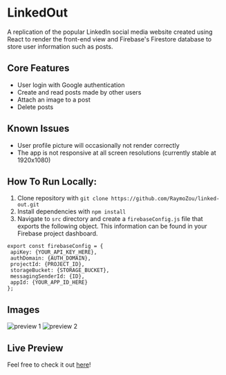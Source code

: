 # LinkedOut
A replication of the popular LinkedIn social media website created using React to render the front-end view and Firebase's Firestore database to store user information such as posts.

## Core Features
- User login with Google authentication
- Create and read posts made by other users
- Attach an image to a post
- Delete posts

## Known Issues
- User profile picture will occasionally not render correctly
- The app is not responsive at all screen resolutions (currently stable at 1920x1080)

## How To Run Locally:
1. Clone repository with ```git clone https://github.com/RaymoZou/linked-out.git```
2. Install dependencies with ```npm install```
3. Navigate to `src` directory and create a `firebaseConfig.js` file that exports the following object. This information can be found in your Firebase project dashboard.
 ```
export const firebaseConfig = {
  apiKey: {YOUR_API_KEY_HERE},
  authDomain: {AUTH_DOMAIN},
  projectId: {PROJECT_ID},
  storageBucket: {STORAGE_BUCKET},
  messagingSenderId: {ID},
  appId: {YOUR_APP_ID_HERE}
};

```

## Images
![preview 1](https://i.imgur.com/fqHO7R4.png)
![preview 2](https://i.imgur.com/4PtVmys.png)


## Live Preview
Feel free to check it out [here](https://linked-out-raymozou.vercel.app/)! 


